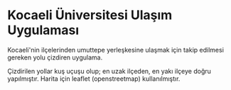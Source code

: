 # Kocaeli Üniversitesi Ulaşım Uygulaması

Kocaeli'nin ilçelerinden umuttepe yerleşkesine ulaşmak için takip edilmesi gereken yolu çizdiren uygulama.

Çizdirilen yollar kuş uçuşu olup; en uzak ilçeden, en yakı ilçeye doğru yapılmıştır. Harita için leaflet (openstreetmap) kullanılmıştır.
